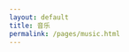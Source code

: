```yaml
---
layout: default
title: 音乐
permalink: /pages/music.html
---
```





<div id="player5" class="aplayer" ></div>


<script type="text/javascript" src="{{ "/assets/js/mp3/APlayer.min.js" | prepend: site.baseurl }}"></script>
<script type="text/javascript">
	var ap5 = new APlayer({
	element: document.getElementById('player5'),
	narrow: false,
	autoplay: false,
	showlrc: 3,
	mutex: true,
	theme: '#ad7a86',
	mode: 'random',
	listmaxheight: '69px',
	music: [
		
		{
			title: '飘雪',
			author: '陈慧娴',
			url: '{{site.baseurl}}/assets/mp3/chenhuixian_piaoxue.mp3',
			pic: '{{site.baseurl}}/assets/mp3/chenhuixian_piaoxue.png',
			lrc: '{{site.baseurl}}/assets/mp3/chenhuixian_piaoxue.lrc'
		},
		
		{
			title: '斑马,斑马',
			author: '宋冬野',
			url: '{{site.baseurl}}/assets/mp3/songdongye_banma.mp3',
			pic: '{{site.baseurl}}/assets/mp3/songdongye_banma.png',
			lrc: '{{site.baseurl}}/assets/mp3/songdongye_banma.lrc'
		},
		
		{
			title: 'あっちゅ～ま青春!',
			author: '七森中☆ごらく部',
			url: 'http://devtest.qiniudn.com/あっちゅ～ま青春!.mp3',
			pic: 'http://devtest.qiniudn.com/あっちゅ～ま青春!.jpg',
			lrc: '{{site.baseurl}}/assets/mp3/qingchun.lrc'
		},
		{
			title: 'secret base~君がくれたもの~',
			author: '茅野愛衣',
			url: 'http://devtest.qiniudn.com/secret base~.mp3',
			pic: 'http://devtest.qiniudn.com/secret base~.jpg',
			lrc: '{{site.baseurl}}/assets/mp3/jun.lrc'
		},
		{
			title: '回レ！雪月花',
			author: '小倉唯',
			url: 'http://devtest.qiniudn.com/回レ！雪月花.mp3',
			pic: 'http://devtest.qiniudn.com/回レ！雪月花.jpg',
			lrc: '{{site.baseurl}}/assets/mp3/xueyuehua.lrc'
		}
		
	]
});
</script>